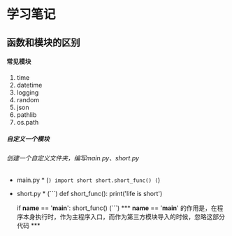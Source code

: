 # 学习笔记

## 函数和模块的区别

#### 常见模块

1. time
2. datetime
3. logging
4. random
5. json
6. pathlib
7. os.path

##### 自定义一个模块
###### 创建一个自定义文件夹，编写main.py、short.py
* main.py *
    (```)
    import short
    short.short_func()
    (```)
* short.py *
    (```)
    def short_func():
        print('life is short')
    
    if __name__ == '__main__':
        short_func()
    (```)
*** __name__ == '__main__' 的作用是，在程序本身执行时，作为主程序入口，而作为第三方模块导入的时候，忽略这部分代码 ***